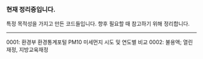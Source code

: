 ### 현재 정리중입니다.

특정 목적성을 가지고 만든 코드들입니다. 향후 필요할 때 참고하기 위해 정리합니다.

---

0001: 환경부 환경통계포털 PM10 미세먼지 시도 및 연도별 비교
0002: 불용액; 열린재정, 지방교육재정
